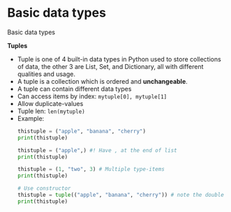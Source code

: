 # Basic data types


Basic data types

<!--more-->

**Tuples**
- Tuple is one of 4 built-in data types in Python used to store collections of data, the other 3 are List, Set, and Dictionary, all with different qualities and usage.
- A tuple is a collection which is ordered and **unchangeable**.
- A tuple can contain different data types
- Can access items by index: `mytuple[0], mytuple[1]`
- Allow duplicate-values
- Tuple len: `len(mytuple)`
- Example:
  ```python
  thistuple = ("apple", "banana", "cherry")
  print(thistuple)

  thistuple = ("apple",) #! Have , at the end of list
  print(thistuple)

  thistuple = (1, "two", 3) # Multiple type-items
  print(thistuple)

  # Use constructor
  thistuple = tuple(("apple", "banana", "cherry")) # note the double round-brackets
  print(thistuple)
  ```
